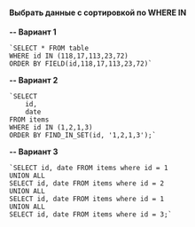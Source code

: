 #### Выбрать данные с сортировкой по WHERE IN
  
**-- Вариант 1**  
  
    `SELECT * FROM table 
    WHERE id IN (118,17,113,23,72)   
    ORDER BY FIELD(id,118,17,113,23,72)`

**-- Вариант 2**  
  
    `SELECT  
        id,  
        date  
    FROM items  
    WHERE id IN (1,2,1,3)  
    ORDER BY FIND_IN_SET(id, '1,2,1,3');`
 
**-- Вариант 3**  
  
    `SELECT id, date FROM items where id = 1
    UNION ALL
    SELECT id, date FROM items where id = 2
    UNION ALL
    SELECT id, date FROM items where id = 1
    UNION ALL
    SELECT id, date FROM items where id = 3;`